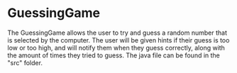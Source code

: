 # GuessingGame

The GuessingGame allows the user to try and guess a random number that is selected by the computer. The user will be given hints if their guess is too low or too high,
and will notify them when they guess correctly, along with the amount of times they tried to guess. The java file can be found in the "src" folder.
